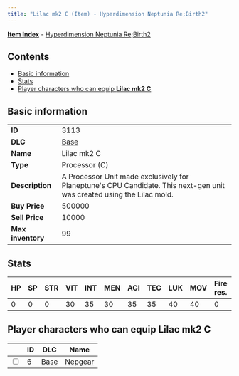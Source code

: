 ```yaml
---
title: "Lilac mk2 C (Item) - Hyperdimension Neptunia Re;Birth2"
---
```


[**Item Index**](/neptunia/rb2/item/index.html) - [Hyperdimension Neptunia Re;Birth2](/neptunia/rb2)

## Contents

- [Basic information](#basic-information)
- [Stats](#stats)
- [Player characters who can equip **Lilac mk2 C**](#player-characters-who-can-equip-lilac-mk2-c)

## Basic information

|   |   |
| -- | -- |
| **ID** | 3113 |
| **DLC** | [Base](/neptunia/rb2/dlc/0-base.html) |
| **Name** | Lilac mk2 C |
| **Type** | Processor (C) |
| **Description** | A Processor Unit made exclusively for Planeptune's CPU Candidate. This next-gen unit was created using the Lilac mold. |
| **Buy Price** | 500000 |
| **Sell Price** | 10000 |
| **Max inventory** | 99 |

## Stats

| HP | SP | STR | VIT | INT | MEN | AGI | TEC | LUK | MOV | Fire res. | Ice res. | Wind res. | Lightning res. |
| -- | -- | --- | --- | --- | --- | --- | --- | --- | --- | --------- | -------- | --------- | -------------- |
| 0 | 0 | 0 | 30 | 35 | 30 | 35 | 35 | 40 | 40 | 0 | 0 | 0 | 0 |

## Player characters who can equip **Lilac mk2 C**

|    | ID | DLC | Name |
| -- | -- | --- | ---- |
| <input type="checkbox" id="rb2-player-0-6" class="trackbox" /> | 6 | [Base](/neptunia/rb2/dlc/0-base.html) | [Nepgear](/neptunia/rb2/player/0-6-nepgear.html) |